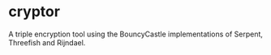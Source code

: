 cryptor
=======

A triple encryption tool using the BouncyCastle implementations of Serpent, Threefish and Rijndael.
